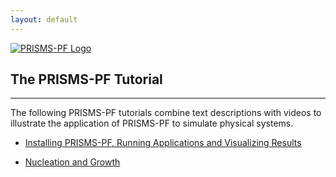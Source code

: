 ```yaml
---
layout: default
---
```


[![PRISMS-PF Logo](../assets/logo.png)](https://prisms-center.github.io/phaseField/)

## The PRISMS-PF Tutorial
***
The following PRISMS-PF tutorials combine text descriptions with videos to illustrate the application of PRISMS-PF to simulate physical systems. 

- [Installing PRISMS-PF, Running Applications and Visualizing Results](https://github.com/prisms-center/phaseField/blob/gh-pages/pages/tutorials/install_run.md) <br>

- [Nucleation and Growth](https://github.com/prisms-center/phaseField/blob/gh-pages/pages/tutorials/spinodaldec_nucleation.md) <br>
